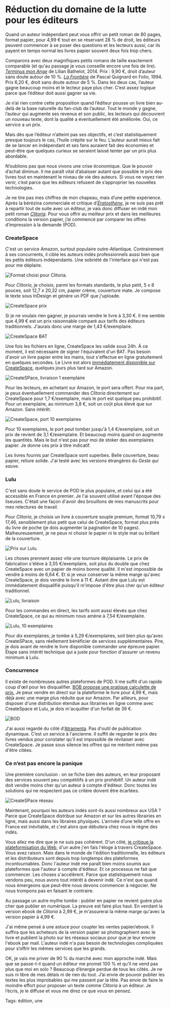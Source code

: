 # Réduction du domaine de la lutte pour les éditeurs

Quand un auteur indépendant peut vous offrir un petit roman de 80 pages, format papier, pour 4,99 € tout en se réservant 28 % de droit, les éditeurs peuvent commencer à se poser des questions et les lecteurs aussi, car ils payent en temps normal les livres papier souvent deux fois trop chers.<span id="more-37708"></span>

Comparons avec deux magnifiques petits romans de taille exactement comparable (et qu'au passage je vous conseille encore une fois de lire). [*Terminus mon Ange*](http://www.amazon.fr/gp/product/2358870714/ref=as_li_tl?ie=UTF8&camp=1642&creative=6746&creativeASIN=2358870714&linkCode=as2&tag=tcrouzetcom-21&linkId=T4DWZASRZ74V5MO3) de Lilian Bathelot, 2014. Prix : 9,90 €, droit d’auteur sans doute autour de 10 %. [*La Frontière*](http://www.amazon.fr/gp/product/2070388042/ref=as_li_tl?ie=UTF8&camp=1642&creative=6746&creativeASIN=2070388042&linkCode=as2&tag=tcrouzetcom-21&linkId=AACPLZA3DCKN2SAL) de Pascal Quignard en Folio, 1994. Prix 6,20 €, droit sans doute autour de 5 %. Dans les deux cas, l’auteur gagne beaucoup moins et le lecteur paye plus cher. C’est assez logique parce que l’éditeur doit aussi gagner sa vie.

Je n’ai rien contre cette proposition quand l’éditeur pousse un livre bien au-delà de la base naturelle du fan-club de l’auteur. Tout le monde y gagne, l’auteur qui augmente ses revenus et son public, les lecteurs qui découvrent un nouveau texte, dont la qualité a éventuellement été améliorée. Oui, ce service a un prix.

Mais dès que l’éditeur n’atteint pas ses objectifs, et c’est statistiquement presque toujours le cas, l’huile crépite sur le feu. L’auteur aurait mieux fait de se lancer en indépendant et ses fans auraient fait des économies et peut-être que quelques curieux se seraient laissé tenter par un prix plus abordable.

N’oublions pas que nous vivons une crise économique. Que le pouvoir d’achat diminue. Il me paraît vital d’abaisser autant que possible le prix des livres tout en maintenant le niveau de vie des auteurs. Si vous ne voyez rien venir, c’est parce que les éditeurs refusent de s’approprier les nouvelles technologies.

Je ne tire pas mes chiffres de mon chapeau, mais d’une petite expérience. Après la bérézina commerciale et critique d’[*Ératosthène*](http://blog.tcrouzet.com/eratosthene/), je ne suis pas prêt à repartir tout de suite avec un éditeur, je vais donc diffuser en indé mon petit roman [*Clitoria*](http://blog.tcrouzet.com/clitoria/). Pour vous offrir au meilleur prix et dans les meilleures conditions la version papier, j’ai commencé par comparer les offres d’impression à la demande (POD).

### CreateSpace

C'est un service Amazon, surtout populaire outre-Atlantique. Contrairement à ses concurrents, il cible les auteurs indés professionnels aussi bien que les petits éditeurs indépendants. Une sobriété de l'interface qui n'est pas pour me déplaire.

![Format choisi pour Clitoria.](http://blog.tcrouzet.comhttps://tcrouzet.com/images_tc/2014/10/pod1.png)

Pour *Clitoria*, je choisis, parmi les formats standards, le plus petit, 5 x 8 pouces, soit 12,7 x 20,32 cm, papier crème, couverture mate. Je compose le texte sous InDesign et génère un PDF que j'uploade.

![CreateSpace prix](http://blog.tcrouzet.comhttps://tcrouzet.com/images_tc/2014/10/pod2.png)

Si je ne voulais rien gagner, je pourrais vendre le livre à 3,30 €. Il me semble que 4,99 € est un prix raisonnable comparé aux tarifs des éditeurs traditionnels. J'aurais donc une marge de 1,43 €/exemplaire.

![CreateSpace BAT](http://blog.tcrouzet.comhttps://tcrouzet.com/images_tc/2014/10/pod7.jpg)

Une fois les fichiers en ligne, CreateSpace les valide sous 24h. À ce moment, il est nécessaire de signer l'équivalent d'un BAT. Pas besoin d'avoir un livre papier entre les mains, tout s'effectue en ligne gratuitement en quelques secondes. Le Livre est alors [immédiatement disponible sur CreateSpace](https://www.createspace.com/5020237), quelques jours plus tard sur Amazon.

![CreateSPace, livraison 1 exemplaire](http://blog.tcrouzet.comhttps://tcrouzet.com/images_tc/2014/10/pod8.png)

Pour les lecteurs, en achetant sur Amazon, le port sera offert. Pour ma part, je peux éventuellement commander des *Clitoria* directement sur CreateSpace pour 1,7 €/exemplaire, mais le port est quelque peu prohibitif. Pour un exemplaire, au minimum 3,8 €, soit un coût plus élevé que sur Amazon. Sans intérêt.

![CreateSpace, port 10 exemplaires](http://blog.tcrouzet.comhttps://tcrouzet.com/images_tc/2014/10/pod9.png)

Pour 10 exemplaires, le port peut tomber jusqu'à 1,4 €/exemplaire, soit un prix de revient de 3,1 €/exemplaire. Et beaucoup moins quand on augmente les quantités. Mais le but n'est pas pour moi de stoker des exemplaires papier. Je donne ces prix à titre indicatif.

Les livres fournis par CreateSpace sont superbes. Belle couverture, beau papier, reliure solide. J'ai testé avec les versions étrangères du *Geste qui sauve*.

### Lulu

C'est sans doute le service de POD le plus populaire, et celui qui a été accessible en France en premier. Je l'ai souvent utilisé avant l'époque des liseuses. C'était une façon d'avoir des brouillons de mes manuscrits pour mes relectures de travail.

Pour *Clitoria*, je choisis un livre à couverture souple premium, format 10,79 x 17,46, sensiblement plus petit que celui de CreateSpace, format plus près du livre de poche (je dois augmenter la pagination de 10 pages). Malheureusement, je ne peux ni choisir le papier ni le style mat ou brillant de la couverture.

![Prix sur Lulu.](http://blog.tcrouzet.comhttps://tcrouzet.com/images_tc/2014/10/pod3.png)

Les choses prennent assez vite une tournure déplaisante. Le prix de fabrication s'élève à 3,55 €/exemplaire, soit plus du double que chez CreateSpace avec un papier de moins bonne qualité. Il m'est impossible de vendre à moins de 6,64 €. Et si je veux conserver la même marge qu'avec CreateSpace, je dois vendre le livre à 11 €. Autant dire que Lulu est immédiatement disqualifié puisqu'il m'impose d'être plus cher qu'un éditeur traditionnel.

![Lulu, livraison](http://blog.tcrouzet.comhttps://tcrouzet.com/images_tc/2014/10/pod4.png)

Pour les commandes en direct, les tarifs sont aussi élevés que chez CreateSpace, ce qui au minimum nous amène à 7,54 €/exemplaire.

![Lulu, 10 exemplaires](http://blog.tcrouzet.comhttps://tcrouzet.com/images_tc/2014/10/pod5.png)

Pour dix exemplaires, je tombe à 5,29 €/exemplaires, soit bien plus qu'avec CreateSPace, sans réellement bénéficier de services supplémentaires. Pire, je dois avant de rendre le livre disponible commander une épreuve papier. Étape sans intérêt technique qui a juste pour fonction d'assurer un revenu minimum à Lulu.

### Concurrence

Il existe de nombreuses autres plateformes de POD. Il me suffit d'un rapide coup d'œil pour les disqualifier. [BOB propose une pratique calculette de prix.](http://www.bod.fr/auteurs/publier-mon-livre/calculette-de-prix.html) Je peux vendre en direct sur la plateforme le livre pour 4,99 €, mais déjà avec une marge plus réduite que sur Amazon. Par ailleurs, pour disposer d'une distribution étendue aux librairies en ligne comme avec CreateSpace et Lulu, je dois m'acquitter d'un forfait de 39 €.

![BOD](http://blog.tcrouzet.comhttps://tcrouzet.com/images_tc/2014/10/pod6.png)

J'ai aussi regardé du côté d'[Atramenta](http://www.atramenta.net/publier/livre.php). Pas d'outil de publication dynamique. C’est un service à l'ancienne. Il suffit de regarder le prix des livres vendus pour constater qu'il est impossible de révilaiser avec CreateSpace. Je passe sous silence les offres qui ne méritent même pas d'être citées.

### Ce n’est pas encore la panique

Une première conclusion : on se fiche bien des auteurs, en leur proposant des services souvent peu compétitifs à un prix prohibitif. Un auteur indé doit vendre moins cher qu'un auteur à compte d'éditeur. Donc toutes les solutions qui ne respectent pas ce critère doivent être écartées.

![CreateSPace réseau](http://blog.tcrouzet.comhttps://tcrouzet.com/images_tc/2014/10/poda.png)

Maintenant, pourquoi les auteurs indés sont-ils aussi nombreux aux USA ? Parce que CreateSpace distribue sur Amazon et sur les autres librairies en ligne, mais aussi dans les libraires physiques. L’arrivée d’une telle offre en France est inévitable, et c'est alors que débutera chez nous le règne des indés.

Vous allez me dire que je ne suis pas cohérent. D'un côté, [je critique la plateformisation du Web](http://blog.tcrouzet.com/2014/09/16/la-fin-de-lartisanat-numerique/), d'un autre j'en fais l'éloge à travers CreateSpace. Vous avez raison. Mais dans le monde de l'édition traditionnelle, les éditeurs et les distributeurs sont depuis trop longtemps des plateformes incontournables. Donc l'auteur indé me paraît bien moins soumis aux plateformes que l'auteur à compte d'éditeur. Et ce processus ne fait que commencer. Les choses s'accélèrent. Parce que statistiquement nous vendons peu, nous avons tout intérêt à devenir indé. Ce n'est que quand nous émergeons que peut-être nous devons commencer à négocier. Ne nous trompons pas en faisant le contraire.

Au passage un autre mythe tombe : publier en papier ne revient guère plus cher que publier en numérique. La preuve est faire plus haut. En vendant la version ebook de *Clitoria* à 2,99 €, je m'assurerai la même marge qu'avec la version papier à 4,99 €.

J'ai même pensé à une astuce pour coupler les ventes papier/ebook. Il suffira que les acheteurs de la version papier se photographient avec le livre et publient la photo sur les réseaux sociaux pour que je leur envoie l'ebook par mail. L'auteur indé n'a pas besoin de technologies compliquées pour s’offrir les mêmes services que les grands.

OK, je vais me priver de 90 % du marché avec mon approche indé. Mais que se passe-t-il quand un éditeur me promet 100 % et qu’il ne vend pas plus que moi en solo ? Beaucoup d’énergie perdue de tous les côtés. Je ne suis ni libre de mes délais ni de rien du tout. J’ai envie de pouvoir publier les textes les plus improbables qui me passent par la tête. Pas envie de faire le moindre effort pour proposer un texte comme *Clitoria* à un éditeur. Je l’écris, je le diffuse et vous me direz ce que vous en pensez.

Tags: édition, une